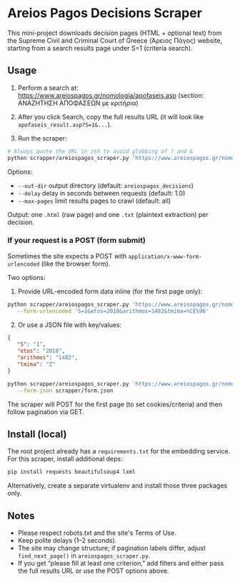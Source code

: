 # Areios Pagos Decisions Scraper

This mini-project downloads decision pages (HTML + optional text) from the Supreme Civil and Criminal Court of Greece (Άρειος Πάγος) website, starting from a search results page under S=1 (criteria search).

## Usage

1) Perform a search at:
   https://www.areiospagos.gr/nomologia/apofaseis.asp (section: ΑΝΑΖΗΤΗΣΗ ΑΠΟΦΑΣΕΩΝ με κριτήρια)

2) After you click Search, copy the full results URL (it will look like `apofaseis_result.asp?S=1&...`).

3) Run the scraper:

```bash
# Always quote the URL in zsh to avoid globbing of ? and &
python scrapper/areiospagos_scraper.py 'https://www.areiospagos.gr/nomologia/apofaseis_result.asp?S=1&...'
```

Options:
- `--out-dir` output directory (default: `areiospagos_decisions`)
- `--delay` delay in seconds between requests (default: 1.0)
- `--max-pages` limit results pages to crawl (default: all)

Output: one `.html` (raw page) and one `.txt` (plaintext extraction) per decision.

### If your request is a POST (form submit)
Sometimes the site expects a POST with `application/x-www-form-urlencoded` (like the browser form).

Two options:

1) Provide URL-encoded form data inline (for the first page only):

```bash
python scrapper/areiospagos_scraper.py 'https://www.areiospagos.gr/nomologia/apofaseis_result.asp?S=1' \
   --form-urlencoded 'S=1&etos=2018&arithmos=1482&tmima=%CE%96'
```

2) Or use a JSON file with key/values:

```json
{
   "S": "1",
   "etos": "2018",
   "arithmos": "1482",
   "tmima": "Ζ"
}
```

```bash
python scrapper/areiospagos_scraper.py 'https://www.areiospagos.gr/nomologia/apofaseis_result.asp?S=1' \
   --form-json scrapper/form.json
```

The scraper will POST for the first page (to set cookies/criteria) and then follow pagination via GET.

## Install (local)

The root project already has a `requirements.txt` for the embedding service. For this scraper, install additional deps:

```bash
pip install requests beautifulsoup4 lxml
```

Alternatively, create a separate virtualenv and install those three packages only.

## Notes
- Please respect robots.txt and the site's Terms of Use.
- Keep polite delays (1–2 seconds).
- The site may change structure; if pagination labels differ, adjust `find_next_page()` in `areiospagos_scraper.py`.
 - If you get “please fill at least one criterion,” add filters and either pass the full results URL or use the POST options above.
